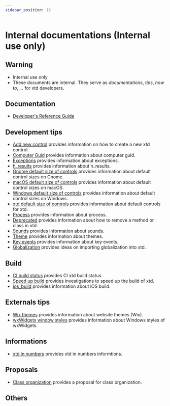 ```yaml
---
sidebar_position: 16
---
```


# Internal documentations (**Internal use only**)

## Warning

* Internal use only
* These documents are internal. They serve as *documentations*, *tips*, *how to*, *...* for xtd developers.

## Documentation

* [Developer's Reference Guide](https://gammasoft71.github.io/xtd/reference_guides/developer/index.html)

## Development tips

* [Add new control](/docs/documentation/Internal/add_new_control) provides information on how to create a new xtd control.
* [Computer Guid](/docs/documentation/Internal/computer_guid) provides information about computer guid.
* [Exceptions](/docs/documentation/Internal/exceptions) provides information about exceptions.
* [h_results](/docs/documentation/Internal/hresults) provides information about h_results.
* [Gnome default size of controls](/docs/documentation/Internal/default_size_of_controls_g) provides information about default control sizes on Gnome.
* [macOS default size of controls](/docs/documentation/Internal/default_size_of_controls_m) provides information about default control sizes on macOS.
* [Windows default size of controls](/docs/documentation/Internal/default_size_of_controls_w) provides information about default control sizes on Windows.
* [xtd default size of controls](/docs/documentation/Internal/default_size_of_controls) provides information about default controls for xtd.
* [Process](/docs/documentation/Internal/process) provides information about process.
* [Deprecated](/docs/documentation/Internal/deprecated) provides information about how to remove a method or class in xtd.
* [Sounds](/docs/documentation/Internal/sounds) provides information about sounds.
* [Theme](/docs/documentation/Internal/theme) provides information about themes.
* [Key events](/docs/documentation/Internal/key_events) provides information about key events.
* [Globalization](/docs/documentation/Internal/globalization) provides ideas on importing globalization into xtd.

## Build

* [CI build status](/docs/documentation/Internal/ci_build_status) provides CI xtd build status.
* [Speed up build](/docs/documentation/Internal/speedup_build) provides investigations to speed up the build of xtd.
* [ios_build](/docs/documentation/Internal/ios_build) provides information about iOS build.

## Externals tips

* [Wix themes](/docs/documentation/Internal/wix_themes) provides information about website themes (Wix).
* [wxWidgets window styles](/docs/documentation/Internal/wxwidgets_window_styles) provides information about Windows styles of wxWidgets.

## Informations

* [xtd in numbers](/docs/documentation/Internal/some_numbers) provides xtd in numbers informtions.

## Proposals

* [Class organization](/docs/documentation/Internal/class_organization) provides a proposal for class organization.

## Others

